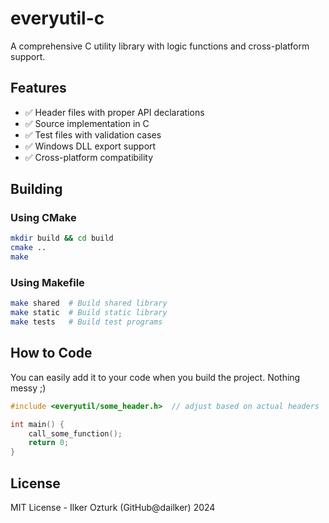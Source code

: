 # everyutil-c

A comprehensive C utility library with logic functions and cross-platform support.

## Features

- ✅ Header files with proper API declarations
- ✅ Source implementation in C
- ✅ Test files with validation cases
- ✅ Windows DLL export support
- ✅ Cross-platform compatibility

## Building

### Using CMake
```bash
mkdir build && cd build
cmake ..
make
```

### Using Makefile
```bash
make shared  # Build shared library
make static  # Build static library
make tests   # Build test programs
```

## How to Code

You can easily add it to your code when you build the project. Nothing messy ;)
```c
#include <everyutil/some_header.h>  // adjust based on actual headers

int main() {
    call_some_function(); 
    return 0;
}
```

## License

MIT License - Ilker Ozturk (GitHub@dailker) 2024